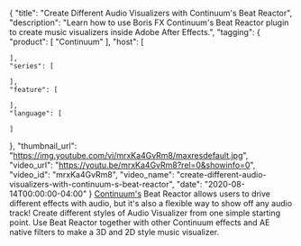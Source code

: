 {
  "title": "Create Different Audio Visualizers with Continuum's Beat Reactor",
  "description": "Learn how to use Boris FX Continuum's Beat Reactor plugin to create music visualizers inside Adobe After Effects.",
  "tagging": {
    "product": [
      "Continuum"
    ],
    "host": [

    ],
    "series": [

    ],
    "feature": [

    ],
    "language": [

    ]
  },
  "thumbnail_url": "https://img.youtube.com/vi/mrxKa4GvRm8/maxresdefault.jpg",
  "video_url": "https://youtu.be/mrxKa4GvRm8?rel=0&showinfo=0",
  "video_id": "mrxKa4GvRm8",
  "video_name": "create-different-audio-visualizers-with-continuum-s-beat-reactor",
  "date": "2020-08-14T00:00:00-04:00"
}
[Continuum's](https://borisfx.com/products/continuum/?collection=continuum&product=continuum "Boris FX Continuum") Beat Reactor allows users to drive different effects with audio, but it's also a flexible way to show off any audio track! Create different styles of Audio Visualizer from one simple starting point. Use Beat Reactor together with other Continuum effects and AE native filters to make a 3D and 2D style music visualizer.
